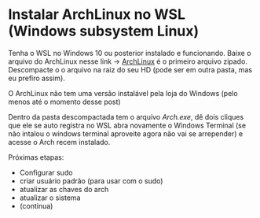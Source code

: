# Instalar ArchLinux no WSL (Windows subsystem Linux)

Tenha o WSL no Windows 10 ou posterior instalado e funcionando. Baixe o arquivo do ArchLinux nesse link -> [ArchLinux](https://github.com/yuk7/ArchWSL/releases/tag/22.3.18.0) é o primeiro arquivo zipado. Descompacte o o arquivo na raiz do seu HD (pode ser em outra pasta, mas eu prefiro assim).&#x20;

O ArchLinux não tem uma versão instalável pela loja do Windows (pelo menos até o momento desse post)

Dentro da pasta descompactada tem o arquivo _Arch.exe_, dê dois cliques que ele se auto registra no WSL abra novamente o Windows Terminal (se não intalou o windows terminal aproveite agora não vai se arrepender) e acesse o Arch recem instalado.

Próximas etapas:

* Configurar sudo
* criar usuário padrão (para usar com o sudo)
* atualizar as chaves do arch
* atualizar o sistema
* (continua)

